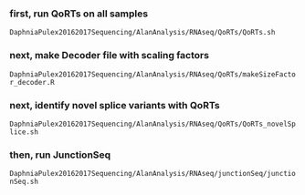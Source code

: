 ### first, run QoRTs on all samples
`DaphniaPulex20162017Sequencing/AlanAnalysis/RNAseq/QoRTs/QoRTs.sh`

### next, make Decoder file with scaling factors
`DaphniaPulex20162017Sequencing/AlanAnalysis/RNAseq/QoRTs/makeSizeFactor_decoder.R`

### next, identify novel splice variants with QoRTs
`DaphniaPulex20162017Sequencing/AlanAnalysis/RNAseq/QoRTs/QoRTs_novelSplice.sh`

### then, run JunctionSeq
`DaphniaPulex20162017Sequencing/AlanAnalysis/RNAseq/junctionSeq/junctionSeq.sh`

